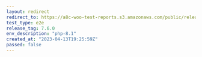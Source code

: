 ```yaml
---
layout: redirect
redirect_to: https://a8c-woo-test-reports.s3.amazonaws.com/public/release/7.6.0/php-8.1/e2e/index.html
test_type: e2e
release_tag: 7.6.0
env_description: "php-8.1"
created_at: "2023-04-13T19:25:59Z"
passed: false
---
```

